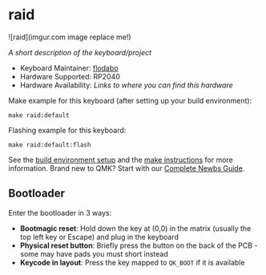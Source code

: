 # raid

![raid](imgur.com image replace me!)

*A short description of the keyboard/project*

* Keyboard Maintainer: [flodabo](https://github.com/flodabo)
* Hardware Supported: RP2040
* Hardware Availability: *Links to where you can find this hardware*

Make example for this keyboard (after setting up your build environment):

    make raid:default

Flashing example for this keyboard:

    make raid:default:flash

See the [build environment setup](https://docs.qmk.fm/#/getting_started_build_tools) and the [make instructions](https://docs.qmk.fm/#/getting_started_make_guide) for more information. Brand new to QMK? Start with our [Complete Newbs Guide](https://docs.qmk.fm/#/newbs).

## Bootloader

Enter the bootloader in 3 ways:

* **Bootmagic reset**: Hold down the key at (0,0) in the matrix (usually the top left key or Escape) and plug in the keyboard
* **Physical reset button**: Briefly press the button on the back of the PCB - some may have pads you must short instead
* **Keycode in layout**: Press the key mapped to `QK_BOOT` if it is available
